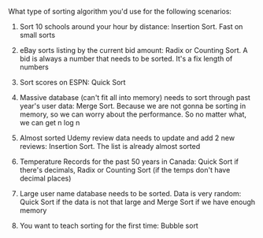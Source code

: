 What type of sorting algorithm you'd use for the following scenarios:

1. Sort 10 schools around your hour by distance: Insertion Sort. Fast on small sorts

2. eBay sorts listing by the current bid amount: Radix or Counting Sort. A bid is always a number that needs to be sorted. It's a fix length of numbers

3. Sort scores on ESPN: Quick Sort

4. Massive database (can't fit all into memory) needs to sort through past year's user data: Merge Sort. Because we are not gonna be sorting in memory, so we can worry about the performance. So no matter what, we can get n log n

5. Almost sorted Udemy review data needs to update and add 2 new reviews: Insertion Sort. The list is already almost sorted

6. Temperature Records for the past 50 years in Canada: Quick Sort if there's decimals, Radix or Counting Sort (if the temps don't have decimal places)

7. Large user name database needs to be sorted. Data is very random: Quick Sort if the data is not that large and Merge Sort if we have enough memory
8. You want to teach sorting for the first time: Bubble sort
